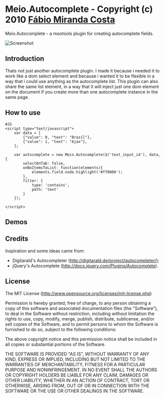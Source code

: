 Meio.Autocomplete - Copyright (c) 2010 [Fábio Miranda Costa](http://meiocodigo.com/)
========================================================================

Meio.Autocomplete - a mootools plugin for creating autocomplete fields.

![Screenshot](http://github.com/fabiomcosta/mootools-meio-autocomplete/raw/master/Assets/image_forge.png)

Introduction
------------

Thats not just another autocomplete plugin.
I made it because i needed it to work like a dom select element and because i wanted it to be flexible in a way that i could use anything as the autocomplete list.
This plugin can also share the same list element, in a way that it will inject just one dom element on the document if you create more than one autocomplete instance in the same page.

How to use
----------

	#JS
	<script type="text/javascript">
		var data = [
			{"value": 0, "text": "Brazil"},
			{"value": 1, "text": "Ajax"},
		];

		var autocomplete = new Meio.Autocomplete($('text_input_id'), data, {
			selectOnTab: false,
			onNoItemsToList: function(elements){
				elements.field.node.highlight('#ff0000');
			},
			filter: {
				type: 'contains',
				path: 'text'
			}
		});
		
	</script>

Demos
-----


Credits
-------

Inspiration and some ideas came from:

* Digitarald's Autocompleter (http://digitarald.de/project/autocompleter/);
* jQuery's Autocomplete (http://docs.jquery.com/Plugins/Autocomplete).

License
-------

The MIT License (http://www.opensource.org/licenses/mit-license.php)

Permission is hereby granted, free of charge, to any person
obtaining a copy of this software and associated documentation
files (the "Software"), to deal in the Software without
restriction, including without limitation the rights to use,
copy, modify, merge, publish, distribute, sublicense, and/or sell
copies of the Software, and to permit persons to whom the
Software is furnished to do so, subject to the following
conditions:

The above copyright notice and this permission notice shall be
included in all copies or substantial portions of the Software.

THE SOFTWARE IS PROVIDED "AS IS", WITHOUT WARRANTY OF ANY KIND,
EXPRESS OR IMPLIED, INCLUDING BUT NOT LIMITED TO THE WARRANTIES
OF MERCHANTABILITY, FITNESS FOR A PARTICULAR PURPOSE AND
NONINFRINGEMENT. IN NO EVENT SHALL THE AUTHORS OR COPYRIGHT
HOLDERS BE LIABLE FOR ANY CLAIM, DAMAGES OR OTHER LIABILITY,
WHETHER IN AN ACTION OF CONTRACT, TORT OR OTHERWISE, ARISING
FROM, OUT OF OR IN CONNECTION WITH THE SOFTWARE OR THE USE OR
OTHER DEALINGS IN THE SOFTWARE.
